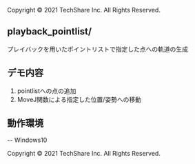 Copyright © 2021 TechShare Inc. All Rights Reserved.

## playback_pointlist/
プレイバックを用いたポイントリストで指定した点への軌道の生成

## デモ内容
1. pointlistへの点の追加
2. MoveJ関数による指定した位置/姿勢への移動 
 
## 動作環境
-- Windows10

Copyright © 2021 TechShare Inc. All Rights Reserved.
